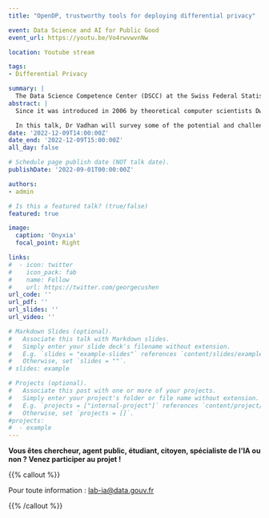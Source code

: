 ```yaml
---
title: "OpenDP, trustworthy tools for deploying differential privacy"

event: Data Science and AI for Public Good
event_url: https://youtu.be/Vo4rwvwvnNw

location: Youtube stream

tags:
- Differential Privacy

summary: |
  The Data Science Competence Center (DSCC) at the Swiss Federal Statistical Office is pleased to invite you to the next webinar in the "Data Science and AI for Public Good" series. This webinar by Dr Salil Vadhan will introduce you to the potential and challenges linked to using differential privacy to open up sensitive data for public good
abstract: |
  Since it was introduced in 2006 by theoretical computer scientists Dwork, McSherry, Nissim, and Smith, differential privacy has become the leading framework for ensuring that individual-level information is not leaked through statistical releases or machine learning models built from sensitive datasets.  In addition to a rich theoretical literature, differential privacy has also started to make the transition to practice, with large-scale applications by the US Census Bureau and technology companies like Google, Apple, Microsoft, and Meta.

  In this talk, Dr Vadhan will survey some of the potential and challenges for using differential privacy to open up sensitive data for public good. In particular, Dr Vadhan will discuss OpenDP, a community effort to build a suite of trustworthy, open-source software tools for deploying differential privacy.
date: '2022-12-09T14:00:00Z'
date_end: '2022-12-09T15:00:00Z'
all_day: false

# Schedule page publish date (NOT talk date).
publishDate: '2022-09-01T00:00:00Z'

authors:
- admin

# Is this a featured talk? (true/false)
featured: true

image:
  caption: 'Onyxia'
  focal_point: Right

links:
#  - icon: twitter
#    icon_pack: fab
#    name: Follow
#    url: https://twitter.com/georgecushen
url_code: ''
url_pdf: ''
url_slides: ''
url_video: ''

# Markdown Slides (optional).
#   Associate this talk with Markdown slides.
#   Simply enter your slide deck's filename without extension.
#   E.g. `slides = "example-slides"` references `content/slides/example-slides.md`.
#   Otherwise, set `slides = ""`.
# slides: example

# Projects (optional).
#   Associate this post with one or more of your projects.
#   Simply enter your project's folder or file name without extension.
#   E.g. `projects = ["internal-project"]` references `content/project/deep-learning/index.md`.
#   Otherwise, set `projects = []`.
#projects:
#  - example
---
```



__Vous êtes chercheur, agent public, étudiant, citoyen, spécialiste de l'IA ou non ? Venez participer au projet !__

{{% callout %}}

Pour toute information : <lab-ia@data.gouv.fr>

{{% /callout %}}

